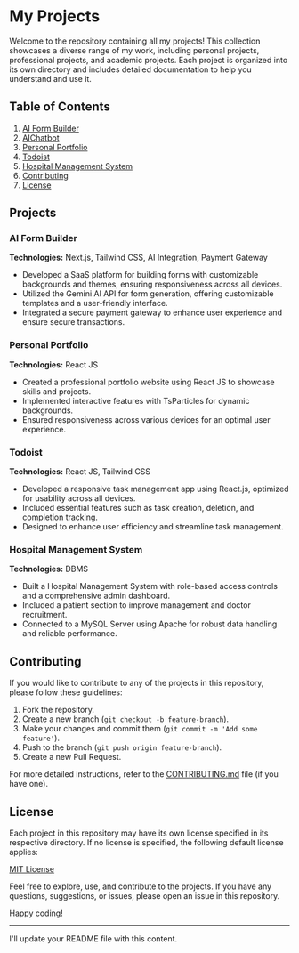 
# My Projects

Welcome to the repository containing all my projects! This collection showcases a diverse range of my work, including personal projects, professional projects, and academic projects. Each project is organized into its own directory and includes detailed documentation to help you understand and use it.

## Table of Contents

1. [AI Form Builder](#ai-form-builder)
7. [AIChatbot](https://ai-chat-bot-ny1j.vercel.app/)
2. [Personal Portfolio](#personal-portfolio)
3. [Todoist](#todoist)
4. [Hospital Management System](#hospital-management-system)
5. [Contributing](#contributing)
6. [License](#license)
## Projects

### AI Form Builder
**Technologies:** Next.js, Tailwind CSS, AI Integration, Payment Gateway

- Developed a SaaS platform for building forms with customizable backgrounds and themes, ensuring responsiveness across all devices.
- Utilized the Gemini AI API for form generation, offering customizable templates and a user-friendly interface.
- Integrated a secure payment gateway to enhance user experience and ensure secure transactions.

### Personal Portfolio
**Technologies:** React JS

- Created a professional portfolio website using React JS to showcase skills and projects.
- Implemented interactive features with TsParticles for dynamic backgrounds.
- Ensured responsiveness across various devices for an optimal user experience.

### Todoist
**Technologies:** React JS, Tailwind CSS

- Developed a responsive task management app using React.js, optimized for usability across all devices.
- Included essential features such as task creation, deletion, and completion tracking.
- Designed to enhance user efficiency and streamline task management.

### Hospital Management System
**Technologies:** DBMS

- Built a Hospital Management System with role-based access controls and a comprehensive admin dashboard.
- Included a patient section to improve management and doctor recruitment.
- Connected to a MySQL Server using Apache for robust data handling and reliable performance.

## Contributing

If you would like to contribute to any of the projects in this repository, please follow these guidelines:

1. Fork the repository.
2. Create a new branch (`git checkout -b feature-branch`).
3. Make your changes and commit them (`git commit -m 'Add some feature'`).
4. Push to the branch (`git push origin feature-branch`).
5. Create a new Pull Request.

For more detailed instructions, refer to the [CONTRIBUTING.md](./CONTRIBUTING.md) file (if you have one).

## License

Each project in this repository may have its own license specified in its respective directory. If no license is specified, the following default license applies:

[MIT License](./LICENSE)

Feel free to explore, use, and contribute to the projects. If you have any questions, suggestions, or issues, please open an issue in this repository.

Happy coding!

---

I'll update your README file with this content.